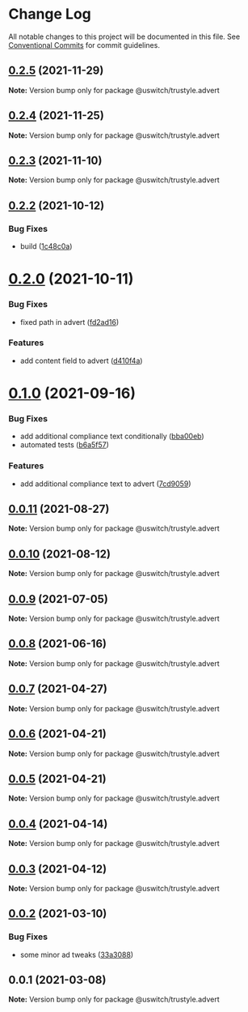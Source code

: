 # Change Log

All notable changes to this project will be documented in this file.
See [Conventional Commits](https://conventionalcommits.org) for commit guidelines.

## [0.2.5](https://github.com/uswitch/trustyle/compare/@uswitch/trustyle.advert@0.2.4...@uswitch/trustyle.advert@0.2.5) (2021-11-29)

**Note:** Version bump only for package @uswitch/trustyle.advert





## [0.2.4](https://github.com/uswitch/trustyle/compare/@uswitch/trustyle.advert@0.2.3...@uswitch/trustyle.advert@0.2.4) (2021-11-25)

**Note:** Version bump only for package @uswitch/trustyle.advert





## [0.2.3](https://github.com/uswitch/trustyle/compare/@uswitch/trustyle.advert@0.2.2...@uswitch/trustyle.advert@0.2.3) (2021-11-10)

**Note:** Version bump only for package @uswitch/trustyle.advert





## [0.2.2](https://github.com/uswitch/trustyle/compare/@uswitch/trustyle.advert@0.2.0...@uswitch/trustyle.advert@0.2.2) (2021-10-12)


### Bug Fixes

* build ([1c48c0a](https://github.com/uswitch/trustyle/commit/1c48c0a))





# [0.2.0](https://github.com/uswitch/trustyle/compare/@uswitch/trustyle.advert@0.1.0...@uswitch/trustyle.advert@0.2.0) (2021-10-11)


### Bug Fixes

* fixed path in advert ([fd2ad16](https://github.com/uswitch/trustyle/commit/fd2ad16))


### Features

* add content field to advert ([d410f4a](https://github.com/uswitch/trustyle/commit/d410f4a))





# [0.1.0](https://github.com/uswitch/trustyle/compare/@uswitch/trustyle.advert@0.0.11...@uswitch/trustyle.advert@0.1.0) (2021-09-16)


### Bug Fixes

* add additional compliance text conditionally ([bba00eb](https://github.com/uswitch/trustyle/commit/bba00eb))
* automated tests ([b6a5f57](https://github.com/uswitch/trustyle/commit/b6a5f57))


### Features

* add additional compliance text to advert ([7cd9059](https://github.com/uswitch/trustyle/commit/7cd9059))





## [0.0.11](https://github.com/uswitch/trustyle/compare/@uswitch/trustyle.advert@0.0.10...@uswitch/trustyle.advert@0.0.11) (2021-08-27)

**Note:** Version bump only for package @uswitch/trustyle.advert





## [0.0.10](https://github.com/uswitch/trustyle/compare/@uswitch/trustyle.advert@0.0.9...@uswitch/trustyle.advert@0.0.10) (2021-08-12)

**Note:** Version bump only for package @uswitch/trustyle.advert





## [0.0.9](https://github.com/uswitch/trustyle/compare/@uswitch/trustyle.advert@0.0.8...@uswitch/trustyle.advert@0.0.9) (2021-07-05)

**Note:** Version bump only for package @uswitch/trustyle.advert





## [0.0.8](https://github.com/uswitch/trustyle/compare/@uswitch/trustyle.advert@0.0.7...@uswitch/trustyle.advert@0.0.8) (2021-06-16)

**Note:** Version bump only for package @uswitch/trustyle.advert





## [0.0.7](https://github.com/uswitch/trustyle/compare/@uswitch/trustyle.advert@0.0.6...@uswitch/trustyle.advert@0.0.7) (2021-04-27)

**Note:** Version bump only for package @uswitch/trustyle.advert





## [0.0.6](https://github.com/uswitch/trustyle/compare/@uswitch/trustyle.advert@0.0.5...@uswitch/trustyle.advert@0.0.6) (2021-04-21)

**Note:** Version bump only for package @uswitch/trustyle.advert





## [0.0.5](https://github.com/uswitch/trustyle/compare/@uswitch/trustyle.advert@0.0.4...@uswitch/trustyle.advert@0.0.5) (2021-04-21)

**Note:** Version bump only for package @uswitch/trustyle.advert





## [0.0.4](https://github.com/uswitch/trustyle/compare/@uswitch/trustyle.advert@0.0.3...@uswitch/trustyle.advert@0.0.4) (2021-04-14)

**Note:** Version bump only for package @uswitch/trustyle.advert





## [0.0.3](https://github.com/uswitch/trustyle/compare/@uswitch/trustyle.advert@0.0.2...@uswitch/trustyle.advert@0.0.3) (2021-04-12)

**Note:** Version bump only for package @uswitch/trustyle.advert





## [0.0.2](https://github.com/uswitch/trustyle/compare/@uswitch/trustyle.advert@0.0.1...@uswitch/trustyle.advert@0.0.2) (2021-03-10)


### Bug Fixes

* some minor ad tweaks ([33a3088](https://github.com/uswitch/trustyle/commit/33a3088))





## 0.0.1 (2021-03-08)

**Note:** Version bump only for package @uswitch/trustyle.advert
